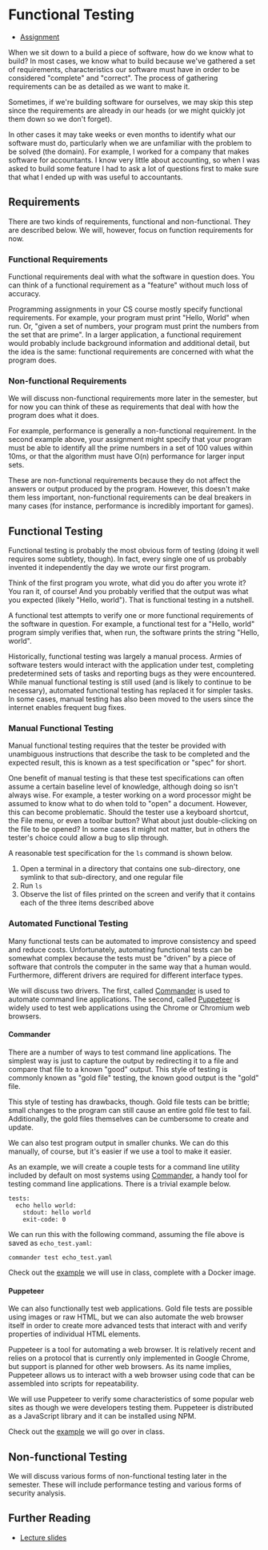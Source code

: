 # Functional Testing

  * [Assignment](assignment/)

When we sit down to a build a piece of software, how do we know what to build?
In most cases, we know what to build because we've gathered a set of
requirements, characteristics our software must have in order to be considered
"complete" and "correct". The process of gathering requirements can be as
detailed as we want to make it.

Sometimes, if we're building software for ourselves, we may skip this step
since the requirements are already in our heads (or we might quickly jot them
down so we don't forget).

In other cases it may take weeks or even months to identify what our software
must do, particularly when we are unfamiliar with the problem to be solved (the
domain). For example, I worked for a company that makes software for
accountants. I know very little about accounting, so when I was asked to build
some feature I had to ask a lot of questions first to make sure that what I
ended up with was useful to accountants.

## Requirements

There are two kinds of requirements, functional and non-functional. They are
described below. We will, however, focus on function requirements for now.

### Functional Requirements

Functional requirements deal with what the software in question does. You can
think of a functional requirement as a "feature" without much loss of accuracy.

Programming assignments in your CS course mostly specify functional
requirements. For example, your program must print "Hello, World" when run. Or,
"given a set of numbers, your program must print the numbers from the set that
are prime". In a larger application, a functional requirement would probably
include background information and additional detail, but the idea is the same:
functional requirements are concerned with what the program does.

### Non-functional Requirements

We will discuss non-functional requirements more later in the semester, but for
now you can think of these as requirements that deal with how the program does
what it does.

For example, performance is generally a non-functional requirement.
In the second example above, your assignment might specify that your program
must be able to identify all the prime numbers in a set of 100 values within
10ms, or that the algorithm must have O(n) performance for larger input sets.

These are non-functional requirements because they do not affect the answers or
output produced by the program. However, this doesn't make them less important,
non-functional requirements can be deal breakers in many cases (for instance,
performance is incredibly important for games).

## Functional Testing

Functional testing is probably the most obvious form of testing (doing it well
requires some subtlety, though). In fact, every single one of us probably
invented it independently the day we wrote our first program.

Think of the first program you wrote, what did you do after you wrote it? You
ran it, of course! And you probably verified that the output was what you
expected (likely "Hello, world"). That is functional testing in a nutshell.

A functional test attempts to verify one or more functional requirements of the
software in question. For example, a functional test for a "Hello, world"
program simply verifies that, when run, the software prints the string "Hello,
world".

Historically, functional testing was largely a manual process. Armies of
software testers would interact with the application under test, completing
predetermined sets of tasks and reporting bugs as they were encountered. While
manual functional testing is still used (and is likely to continue to be
necessary), automated functional testing has replaced it for simpler tasks.  In
some cases, manual testing has also been moved to the users since the internet
enables frequent bug fixes.

### Manual Functional Testing

Manual functional testing requires that the tester be provided with unambiguous
instructions that describe the task to be completed and the expected result,
this is known as a test specification or "spec" for short.

One benefit of manual testing is that these test specifications can often assume
a certain baseline level of knowledge, although doing so isn't always wise. For
example, a tester working on a word processor might be assumed to know what to
do when told to "open" a document. However, this can become problematic. Should
the tester use a keyboard shortcut, the File menu, or even a toolbar button?
What about just double-clicking on the file to be opened? In some cases it might
not matter, but in others the tester's choice could allow a bug to slip through.

A reasonable test specification for the `ls` command is shown below.

  1. Open a terminal in a directory that contains one sub-directory, one symlink
     to that sub-directory, and one regular file
  1. Run `ls`
  1. Observe the list of files printed on the screen and verify that it contains
     each of the three items described above

### Automated Functional Testing

Many functional tests can be automated to improve consistency and speed and
reduce costs. Unfortunately, automating functional tests can be somewhat complex
because the tests must be "driven" by a piece of software that controls the
computer in the same way that a human would. Furthermore, different drivers are
required for different interface types.

We will discuss two drivers. The first, called
[Commander](https://github.com/commander-cli/commander) is used to automate
command line applications. The second, called [Puppeteer](https://pptr.dev) is
widely used to test web applications using the Chrome or Chromium web browsers.

#### Commander

There are a number of ways to test command line applications. The simplest way
is just to capture the output by redirecting it to a file and compare that file
to a known "good" output. This style of testing is commonly known as "gold file"
testing, the known good output is the "gold" file.

This style of testing has drawbacks, though. Gold file tests can be brittle;
small changes to the program can still cause an entire gold file test to fail.
Additionally, the gold files themselves can be cumbersome to create and update.

We can also test program output in smaller chunks. We can do this manually, of
course, but it's easier if we use a tool to make it easier.

As an example, we will create a couple tests for a command line utility included
by default on most systems using
[Commander](https://github.com/commander-cli/commander), a handy tool for
testing command line applications. There is a trivial example below.

```output
tests:
  echo hello world:
    stdout: hello world
    exit-code: 0
```

We can run this with the following command, assuming the file above is saved as
`echo_test.yaml`:

```output
commander test echo_test.yaml
```

Check out the [example](commander/) we will use in class, complete with a Docker
image.

#### Puppeteer

We can also functionally test web applications. Gold file tests are possible
using images or raw HTML, but we can also automate the web browser itself in
order to create more advanced tests that interact with and verify properties of
individual HTML elements.

Puppeteer is a tool for automating a web browser. It is relatively recent and
relies on a protocol that is currently only implemented in Google Chrome, but
support is planned for other web browsers. As its name implies, Puppeteer allows
us to interact with a web browser using code that can be assembled into scripts
for repeatability.

We will use Puppeteer to verify some characteristics of some popular web sites
as though we were developers testing them. Puppeteer is distributed as a
JavaScript library and it can be installed using NPM.

Check out the [example](puppeteer/) we will go over in class.

## Non-functional Testing

We will discuss various forms of non-functional testing later in the semester.
These will include performance testing and various forms of security analysis.

## Further Reading

  * [Lecture slides](https://docs.google.com/presentation/d/12LGeNfkJE4bOBOQ_nbiXNn1YIEzWWJRgMeCUFL0utHM/edit#slide=id.p)

